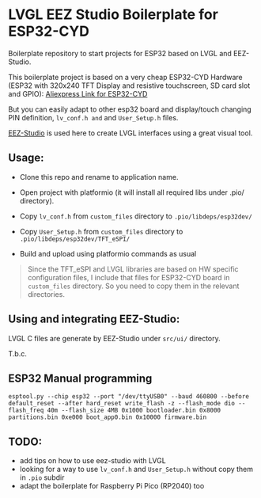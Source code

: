 LVGL EEZ Studio Boilerplate for ESP32-CYD 
=========================================

Boilerplate repository to start projects for ESP32 based on LVGL and EEZ-Studio.

This boilerplate project is based on a very cheap ESP32-CYD Hardware (ESP32 with 320x240 TFT Display and resistive touchscreen, SD card slot and GPIO): [Aliexpress Link for ESP32-CYD](https://it.aliexpress.com/item/1005006284129428.html)


But you can easily adapt to other esp32 board and display/touch changing PIN definition, `lv_conf.h and` and  `User_Setup.h` files.


[EEZ-Studio](https://github.com/eez-open/studio) is used here to create LVGL interfaces using a great visual tool.


## Usage:

- Clone this repo and rename to application name.
- Open project with platformio (it will install all required libs under .pio/ directory). 
- Copy `lv_conf.h` from `custom_files` directory to `.pio/libdeps/esp32dev/`
- Copy `User_Setup.h` from `custom_files` directory to `.pio/libdeps/esp32dev/TFT_eSPI/`

- Build and upload using platformio commands as usual
  
> Since the TFT_eSPI and LVGL libraries are based on HW specific configuration files, I include that files for ESP32-CYD board in `custom_files` directory. So you need to copy them in the relevant directories.

## Using and integrating EEZ-Studio:

LVGL C files are generate by EEZ-Studio under `src/ui/` directory.

T.b.c.


## ESP32 Manual programming

```
esptool.py --chip esp32 --port "/dev/ttyUSB0" --baud 460800 --before default_reset --after hard_reset write_flash -z --flash_mode dio --flash_freq 40m --flash_size 4MB 0x1000 bootloader.bin 0x8000 partitions.bin 0xe000 boot_app0.bin 0x10000 firmware.bin
 ```


## TODO: 

- add tips on how to use eez-studio with LVGL
- looking for a way to use `lv_conf.h` and `User_Setup.h` without copy them in `.pio` subdir
- adapt the boilerplate for Raspberry Pi Pico (RP2040) too
